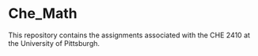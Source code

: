 # Che_Math

This repository contains the assignments associated with the CHE 2410 at the University of Pittsburgh. 
